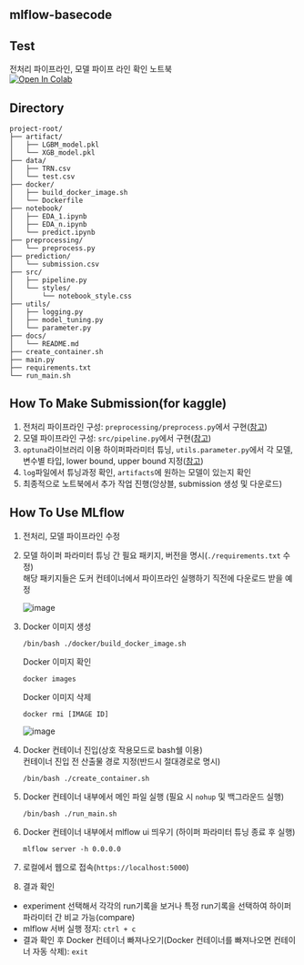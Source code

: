 ## mlflow-basecode
## Test
전처리 파이프라인, 모델 파이프 라인 확인 노트북 <br>
<a href="https://colab.research.google.com/drive/1XabJj5QJzwwxP5GLmBwJiC38PtcH-bMm" target="_parent"><img src="https://colab.research.google.com/assets/colab-badge.svg" alt="Open In Colab"/></a>

## Directory

```
project-root/
├── artifact/
│   ├── LGBM_model.pkl
│   └── XGB_model.pkl
├── data/
│   ├── TRN.csv
│   └── test.csv
├── docker/
│   ├── build_docker_image.sh
│   └── Dockerfile
├── notebook/
│   ├── EDA_1.ipynb
│   ├── EDA_n.ipynb
│   └── predict.ipynb
├── preprocessing/
│   └── preprocess.py
├── prediction/
│   └── submission.csv
├── src/
│   ├── pipeline.py
│   └── styles/
│       └── notebook_style.css
├── utils/
│   ├── logging.py
│   ├── model_tuning.py
│   └── parameter.py
├── docs/
│   └── README.md
├── create_container.sh
├── main.py
├── requirements.txt
└── run_main.sh
```

## How To Make Submission(for kaggle)
1. 전처리 파이프라인 구성: `preprocessing/preprocess.py`에서 구현([참고](https://github.com/long-practice/mlflow-basecode/blob/main/docs/How_to_construct_the_preprocessing_pipeline.md))
2. 모델 파이프라인 구성: `src/pipeline.py`에서 구현([참고](https://github.com/long-practice/mlflow-basecode/blob/main/docs/How_to_construct_the_model_pipeline.md))
3. `optuna`라이브러리 이용 하이퍼파라미터 튜닝, `utils.parameter.py`에서 각 모델, 변수별 타입, lower bound, upper bound 지정([참고](https://github.com/long-practice/mlflow-basecode/blob/main/docs/How_to_do_hyperparameter_tuning.md))
4. `log`파일에서 튜닝과정 확인, `artifacts`에 원하는 모델이 있는지 확인
5. 최종적으로 노트북에서 추가 작업 진행(앙상블, submission 생성 및 다운로드)

## How To Use MLflow
1. 전처리, 모델 파이프라인 수정
2. 모델 하이퍼 파라미터 튜닝 간 필요 패키지, 버전을 명시(`./requirements.txt` 수정)<br>
   해당 패키지들은 도커 컨테이너에서 파이프라인 실행하기 직전에 다운로드 받을 예정
   
   ![image](https://github.com/long-practice/mlflow-basecode/assets/83870423/8d52748d-37ba-4ed5-8440-455228440b1a)

3. Docker 이미지 생성
   ```
   /bin/bash ./docker/build_docker_image.sh
   ```
   Docker 이미지 확인
   ```
   docker images
   ```
   Docker 이미지 삭제
   ```
   docker rmi [IMAGE ID]
   ```

   ![image](https://github.com/long-practice/mlflow-basecode/assets/83870423/ffff3ed6-8284-4790-9ac5-69c3c833a363)

4. Docker 컨테이너 진입(상호 작용모드로 bash쉘 이용)<br>
   컨테이너 진입 전 산출물 경로 지정(반드시 절대경로로 명시)
   ```
   /bin/bash ./create_container.sh
   ```
   
5. Docker 컨테이너 내부에서 메인 파일 실행 (필요 시 `nohup` 및 백그라운드 실행)
   ```
   /bin/bash ./run_main.sh
   ```
   
6. Docker 컨테이너 내부에서 mlflow ui 띄우기 (하이퍼 파라미터 튜닝 종료 후 실행)
   ```
   mlflow server -h 0.0.0.0
   ```
7. 로컬에서 웹으로 접속(`https://localhost:5000`)
8. 결과 확인
  - experiment 선택해서 각각의 run기록을 보거나 특정 run기록을 선택하여 하이퍼 파라미터 간 비교 가능(compare)
  - mlflow 서버 실행 정지: `ctrl + c`
  - 결과 확인 후 Docker 컨테이너 빠져나오기(Docker 컨테이너를 빠져나오면 컨테이너 자동 삭제): `exit`
